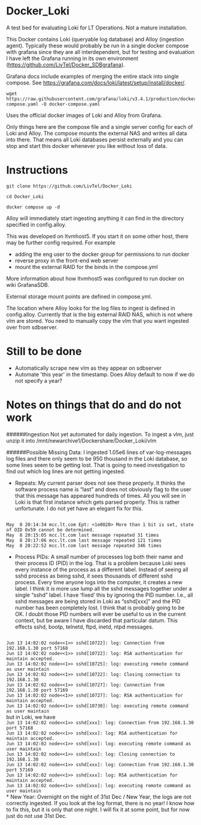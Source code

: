 # Docker_Loki

A test bed for evaluating Loki for LT Operations. Not a mature installation.

This Docker contains Loki (queryable log database) and Alloy (ingestion agent). Typically these would probably be run in a single docker compose with grafana since they are all interdependent, but for testing and evaluation I have left the Grafana running in its own environment (https://github.com/LivTel/Docker_SDBgrafana).

Grafana docs include examples of merging the entire stack into single compose. See https://grafana.com/docs/loki/latest/setup/install/docker/.
```
wget https://raw.githubusercontent.com/grafana/loki/v3.4.1/production/docker-compose.yaml -O docker-compose.yaml
```

Uses the official docker images of Loki and Alloy from Grafana.

Only things here are the compose file and a single server config for each of Loki and Alloy. The compose mounts the external NAS and writes all data into there. That means all Loki databases persist externally and you can stop and start this docker whenever you like without loss of data.


# Instructions

``git clone https://github.com/LivTel/Docker_Loki``

``cd Docker_Loki``

``docker compose up -d``


Alloy will immediately start ingesting anything it can find in the directory specified in config.alloy.

This was developed on ltvmhost5. If you start it on some other host, there may be further config required.
For example
* adding the eng user to the docker group for permissions to run docker
* reverse proxy in the front-end web server
* mount the external RAID for the binds in the compose.yml

More information about how ltvmhost5 was configured to run docker on wiki GrafanaSDB.

External storage mount points are defined in compose.yml.

The location where Alloy looks for the log files to ingest is defined in config.alloy. Currently that is the big external RAID NAS, which is not where vlm are stored. You need to manually copy the vlm that you want ingested over from sdbserver.

# Still to be done
* Automatically scrape new vlm as they appear on sdbserver
* Automate 'this year' in the timestamp. Does Alloy default to now if we do not specify a year?


# Notes on things that do and do not work

######Ingestion
Not yet automated for daily ingestion. To ingest a vlm, just unzip it into /mnt/newarchive1/Dockershare/Docker_Loki/vlm

######Possible Missing Data:
I ingested 1.05e6 lines of var-log-messages log files and there only seem to be 950 thousand in the Loki database, so some lines seem to be getting lost. That is going to need investigation to find out which log lines are not getting ingested.
* Repeats: My current parser does not see these properly. It thinks the software process name is “last” and does not obviously flag to the user that this message has appeared hundreds of times. All you will see in Loki is that first instance which gets parsed properly. This is rather unfortunate. I do not yet have an elegant fix for this.

<code>
May  8 20:14:34 mcc.lt.com Ept: <1e0020> More than 1 bit is set, state of OID 0x59 cannot be determined.
May  8 20:15:05 mcc.lt.com last message repeated 31 times
May  8 20:17:06 mcc.lt.com last message repeated 121 times
May  8 20:22:52 mcc.lt.com last message repeated 346 times            
</code>

  * Process PIDs: A small number of processes log both their name and their process ID (PID) in the log. That is a problem because Loki sees every instance of the process as a different label. Instead of seeing all sshd process as being sshd, it sees thousands of different sshd process. Every time anyone logs into the computer, it creates a new label. I think it is more use lump all the sshd messages together under a single “sshd” label. I have ‘fixed’ this by ignoring the PID number. I.e., all sshd messages are being stored in Loki as “sshd[xxx]” and the PID number has been completely lost. I think that is probably going to be OK. I doubt those PID numbers will ever be useful to us in the current context, but be aware I have discarded that particular datum. This effects sshd, bootp, telnetd, ftpd, inetd, ntpd messages.
<code>
Jun 13 14:02:02 node<<1>> sshd[10722]: log: Connection from 192.168.1.30 port 57168
Jun 13 14:02:02 node<<1>> sshd[10722]: log: RSA authentication for maintain accepted.
Jun 13 14:02:02 node<<1>> sshd[10725]: log: executing remote command as user maintain
Jun 13 14:02:02 node<<1>> sshd[10722]: log: Closing connection to 192.168.1.30
Jun 13 14:02:02 node<<1>> sshd[10727]: log: Connection from 192.168.1.30 port 57169
Jun 13 14:02:02 node<<1>> sshd[10727]: log: RSA authentication for maintain accepted.
Jun 13 14:02:02 node<<1>> sshd[10730]: log: executing remote command as user maintain
</code>
but in Loki, we have
<code>
Jun 13 14:02:02 node<<1>> sshd[xxx]: log: Connection from 192.168.1.30 port 57168
Jun 13 14:02:02 node<<1>> sshd[xxx]: log: RSA authentication for maintain accepted.
Jun 13 14:02:02 node<<1>> sshd[xxx]: log: executing remote command as user maintain
Jun 13 14:02:02 node<<1>> sshd[xxx]: log: Closing connection to 192.168.1.30
Jun 13 14:02:02 node<<1>> sshd[xxx]: log: Connection from 192.168.1.30 port 57169
Jun 13 14:02:02 node<<1>> sshd[xxx]: log: RSA authentication for maintain accepted.
Jun 13 14:02:02 node<<1>> sshd[xxx]: log: executing remote command as user maintain
</code>
  * New Year: Overnight on the night of 31st Dec / New Year, the logs are not correctly ingested. If you look at the log format, there is no year! I know how to fix this, but it is only that one night. I will fix it at some point, but for now just do not use 31st Dec.

